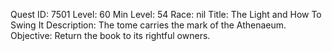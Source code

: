 Quest ID: 7501
Level: 60
Min Level: 54
Race: nil
Title: The Light and How To Swing It
Description: The tome carries the mark of the Athenaeum.
Objective: Return the book to its rightful owners.
